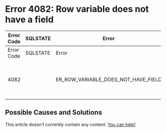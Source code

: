 
# Error 4082: Row variable does not have a field


| Error Code | SQLSTATE | Error | Description |
| --- | --- | --- | --- |
| Error Code | SQLSTATE | Error | Description |
| 4082 |  | ER_ROW_VARIABLE_DOES_NOT_HAVE_FIELD | Row variable '%-.192s' does not have a field '%-.192s' |




## Possible Causes and Solutions


This article doesn't currently contain any content. [You can help!](/en/writing-and-editing-knowledge-base-articles/)

